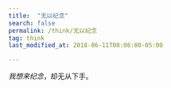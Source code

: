 ```yaml
---
title:  "无以纪念"
search: false
permalink: /think/无以纪念
tag: think
last_modified_at: 2018-06-11T08:06:00-05:00

---
```




*我想来纪念*，却无从下手。